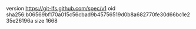version https://git-lfs.github.com/spec/v1
oid sha256:b06569bf170a015c56cbad9b45756519d0b8a682770fe30d66bc1e235e26196a
size 1668
